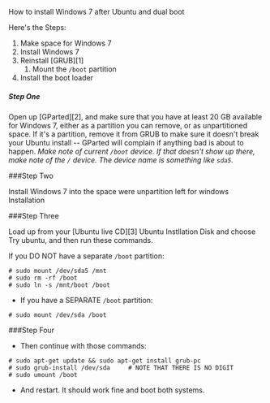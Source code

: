 How to install Windows 7 after Ubuntu and dual boot

Here's the Steps:

1. Make space for Windows 7
2. Install Windows 7
3. Reinstall [GRUB][1]
    1. Mount the `/boot` partition
5. Install the boot loader

##### Step One

Open up [GParted][2], and make sure that you have at least 20&nbsp;GB available for Windows 7, either as a partition you can remove, or as unpartitioned space. If it's a partition, remove it from GRUB to make sure it doesn't break your Ubuntu install -- GParted will complain if anything bad is about to happen. *Make note of current `/boot` device. If that doesn't show up there, make note of the `/` device. The device name is something like `sda5`*.

###Step Two

Install Windows 7 into the space were unpartition left for windows Installation

###Step Three

Load up from your [Ubuntu live CD][3] Ubuntu Instllation Disk and choose Try ubuntu, and then run these commands.

If you DO NOT have a separate `/boot` partition:

```
# sudo mount /dev/sda5 /mnt
# sudo rm -rf /boot
# sudo ln -s /mnt/boot /boot
```

* If you have a SEPARATE `/boot` partition:

```
# sudo mount /dev/sda /boot
```

###Step Four

* Then continue with those commands:

```
# sudo apt-get update && sudo apt-get install grub-pc
# sudo grub-install /dev/sda     # NOTE THAT THERE IS NO DIGIT
# sudo umount /boot
```

* And restart. It should work fine and boot both systems.

